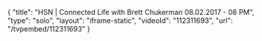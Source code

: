 {
    "title": "HSN | Connected Life with Brett Chukerman 08.02.2017 - 08 PM",
    "type": "solo",
    "layout": "iframe-static",
    "videoId": "112311693",
    "url": "\/tvpembed\/112311693"
}
